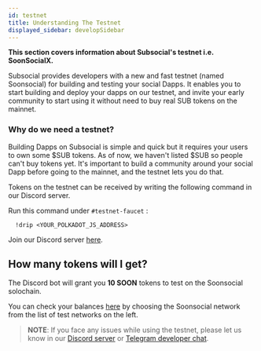 ```yaml
---
id: testnet
title: Understanding The Testnet
displayed_sidebar: developSidebar
---
```


**This section covers information about Subsocial's testnet i.e. SoonSocialX.**

Subsocial provides developers with a new and fast testnet (named Soonsocial) for building and testing your social Dapps. It enables you to start building and deploy your dapps on our testnet, and invite your early community to start using it without need to buy real SUB tokens on the mainnet.

### Why do we need a testnet?

Building Dapps on Subsocial is simple and quick but it requires your users to own some $SUB tokens. As of now, we haven't listed $SUB so people can't buy tokens yet. It's important to build a community around your social Dapp before going to the mainnet, and the testnet lets you do that.

Tokens on the testnet can be received by writing the following command in our Discord server.

Run this command under `#testnet-faucet` : 
```
  !drip <YOUR_POLKADOT_JS_ADDRESS> 
```

Join our Discord server [here](https://discord.gg/w2Rqy2M).

## How many tokens will I get?

The Discord bot will grant you **10 SOON** tokens to test on the Soonsocial solochain. 

You can check your balances [here](https://polkadot.js.org/apps/#/accounts) by choosing the Soonsocial network from the list of test networks on the left.

> **NOTE**: If you face any issues while using the testnet, please let us know in our [Discord server](https://discord.gg/w2Rqy2M) or [Telegram developer chat](https://t.me/+ZzvLu0ZfkQwxNGQy).